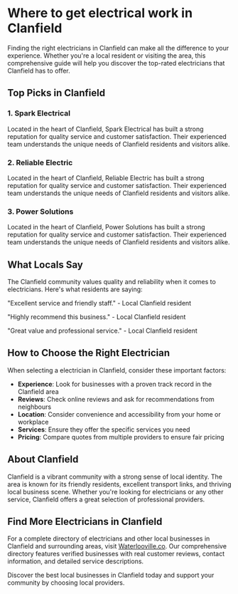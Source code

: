 # Where to get electrical work in Clanfield

Finding the right electricians in Clanfield can make all the difference to your experience. Whether you're a local resident or visiting the area, this comprehensive guide will help you discover the top-rated electricians that Clanfield has to offer.

## Top Picks in Clanfield

### 1. Spark Electrical
Located in the heart of Clanfield, Spark Electrical has built a strong reputation for quality service and customer satisfaction. Their experienced team understands the unique needs of Clanfield residents and visitors alike.

### 2. Reliable Electric
Located in the heart of Clanfield, Reliable Electric has built a strong reputation for quality service and customer satisfaction. Their experienced team understands the unique needs of Clanfield residents and visitors alike.

### 3. Power Solutions
Located in the heart of Clanfield, Power Solutions has built a strong reputation for quality service and customer satisfaction. Their experienced team understands the unique needs of Clanfield residents and visitors alike.

## What Locals Say

The Clanfield community values quality and reliability when it comes to electricians. Here's what residents are saying:

"Excellent service and friendly staff." - Local Clanfield resident

"Highly recommend this business." - Local Clanfield resident

"Great value and professional service." - Local Clanfield resident

## How to Choose the Right Electrician

When selecting a electrician in Clanfield, consider these important factors:

- **Experience**: Look for businesses with a proven track record in the Clanfield area
- **Reviews**: Check online reviews and ask for recommendations from neighbours
- **Location**: Consider convenience and accessibility from your home or workplace
- **Services**: Ensure they offer the specific services you need
- **Pricing**: Compare quotes from multiple providers to ensure fair pricing

## About Clanfield

Clanfield is a vibrant community with a strong sense of local identity. The area is known for its friendly residents, excellent transport links, and thriving local business scene. Whether you're looking for electricians or any other service, Clanfield offers a great selection of professional providers.

## Find More Electricians in Clanfield

For a complete directory of electricians and other local businesses in Clanfield and surrounding areas, visit [Waterlooville.co](https://waterlooville.co). Our comprehensive directory features verified businesses with real customer reviews, contact information, and detailed service descriptions.

Discover the best local businesses in Clanfield today and support your community by choosing local providers.

